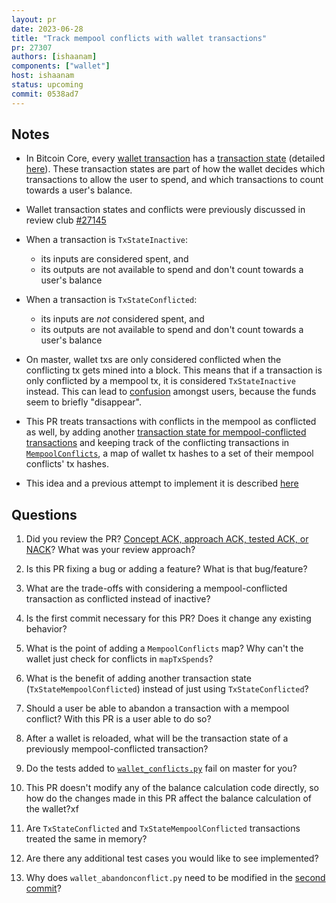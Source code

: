 ```yaml
---
layout: pr
date: 2023-06-28
title: "Track mempool conflicts with wallet transactions"
pr: 27307
authors: [ishaanam]
components: ["wallet"]
host: ishaanam
status: upcoming
commit: 0538ad7
---
```


## Notes
- In Bitcoin Core, every [wallet transaction](https://github.com/bitcoin/bitcoin/blob/7f0b79ea132d22ad5212c1d3ff4325715ca5ac12/src/wallet/transaction.h#L160)
  has a [transaction state](https://github.com/bitcoin/bitcoin/blob/7f0b79ea132d22ad5212c1d3ff4325715ca5ac12/src/wallet/transaction.h#L68) (detailed [here](https://gist.github.com/ishaanam/846adf3b453c3a85fe6e15c882c57ae0#types-of-tx-states)).
  These transaction states are part of how the wallet decides which
  transactions to allow the user to spend, and which transactions to
  count towards a user's balance.

- Wallet transaction states and conflicts were previously discussed in
  review club [#27145](/27145)

- When a transaction is `TxStateInactive`:
    - its inputs are considered spent, and
    - its outputs are not available to spend and don't count towards a
      user's balance

- When a transaction is `TxStateConflicted`:
    - its inputs are _not_ considered spent, and
    - its outputs are not available to spend and don't count towards a
      user's balance

- On master, wallet txs are only considered conflicted when the conflicting tx
  gets mined into a block. This means that if a transaction is only conflicted
  by a mempool tx, it is considered `TxStateInactive` instead. This can lead to
  [confusion](https://bitcoin-irc.chaincode.com/bitcoin-core-dev/2023-05-09#1683605157-1683612219;)
  amongst users, because the funds seem to briefly "disappear".

- This PR treats transactions with conflicts in the mempool as conflicted
  as well, by adding another [transaction state for mempool-conflicted
  transactions](https://github.com/bitcoin/bitcoin/pull/27307/files#diff-d41d68c5a65d67956c91b33ca86da7df1981d84a0b15b4a186deea566563fed5R46-R49)
  and keeping track of the conflicting transactions in
  [`MempoolConflicts`](https://github.com/bitcoin/bitcoin/pull/27307/files#diff-9ce137cd784ea308778842120aa2af6d2bb8369485b71f25e72b2a32cf0a5b21R316-R318),
  a map of wallet tx hashes to a set of their mempool conflicts' tx
  hashes.

- This idea and a previous attempt to implement it is described
  [here](https://github.com/bitcoin-core/bitcoin-devwiki/wiki/Wallet-Transaction-Conflict-Tracking#idea-mempool-conflicted)

## Questions
1. Did you review the PR? [Concept ACK, approach ACK, tested ACK, or
NACK](https://github.com/bitcoin/bitcoin/blob/master/CONTRIBUTING.md#peer-review)?
What was your review approach?

1. Is this PR fixing a bug or adding a feature? What is that
bug/feature?

1. What are the trade-offs with considering a mempool-conflicted
transaction as conflicted instead of inactive?

1. Is the first commit necessary for this PR? Does it change any
existing behavior?

1. What is the point of adding a `MempoolConflicts` map? Why can't the
wallet just check for conflicts in `mapTxSpends`?

1. What is the benefit of adding another transaction state
(`TxStateMempoolConflicted`) instead of just using `TxStateConflicted`?

1. Should a user be able to abandon a transaction with a mempool
conflict? With this PR is a user able to do so?

1. After a wallet is reloaded, what will be the transaction state of a
previously mempool-conflicted transaction?

1. Do the tests added to [`wallet_conflicts.py`](https://github.com/bitcoin-core-review-club/bitcoin/commit/0538ad7d4cfddb5a377f879cbf221b2b028c264a) fail on master for you?

1. This PR doesn't modify any of the balance calculation code directly,
so how do the changes made in this PR affect the balance calculation of
the wallet?xf

1. Are `TxStateConflicted` and `TxStateMempoolConflicted` transactions
treated the same in memory?

1. Are there any additional test cases you would like to see
implemented?

1. Why does `wallet_abandonconflict.py` need to be
modified in the [second commit](https://github.com/bitcoin-core-review-club/bitcoin/commit/285d00523198ce352835d8360f8d79554b03bcd1)?

<!-- TODO: After meeting, uncomment and add meeting log between the irc tags
## Meeting Log

{% irc %}
{% endirc %}
-->
